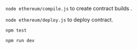 `node ethereum/compile.js` to create contract builds .

`node ethereum/deploy.js` to deploy contract.

`npm test`



`npm run dev`
